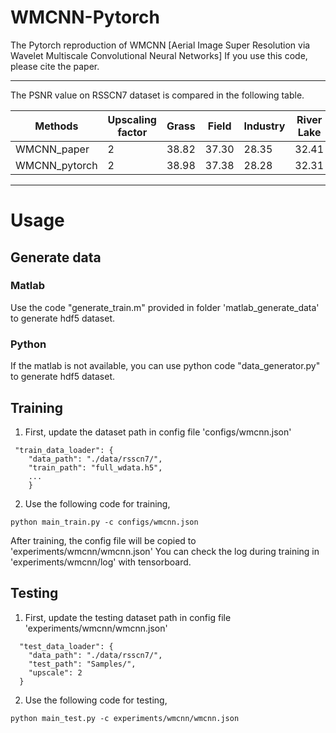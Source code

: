 # WMCNN-Pytorch
The Pytorch reproduction of WMCNN [Aerial Image Super Resolution via Wavelet Multiscale Convolutional Neural Networks]
If you use this code, please cite the paper.

****
The PSNR value on RSSCN7 dataset is compared in the following table.

|Methods|Upscaling factor|Grass|Field|Industry|River Lake|Forest|Resident|Parking|Average|
|---|---|---|---|---|---|---|---|---|---|
|WMCNN_paper|2|38.82|37.30|28.35|32.41|29.68|28.49|29.10|32.02|
|WMCNN_pytorch|2|38.98|37.38|28.28|32.31|29.71|28.33|30.00|32.14|


****
# Usage

## Generate data
### Matlab
Use the code "generate_train.m" provided in folder 'matlab_generate_data' to generate hdf5 dataset.

### Python
If the matlab is not available, you can use python code "data_generator.py" to generate hdf5 dataset.

## Training
1. First, update the dataset path in config file 'configs/wmcnn.json'
```
 "train_data_loader": {
    "data_path": "./data/rsscn7/",
    "train_path": "full_wdata.h5",
    ...
    }
```
2. Use the following code for training,
```
python main_train.py -c configs/wmcnn.json
```
After training, the config file will be copied to 'experiments/wmcnn/wmcnn.json'
You can check the log during training in 'experiments/wmcnn/log' with tensorboard.

## Testing
1. First, update the testing dataset path in config file 'experiments/wmcnn/wmcnn.json'
```
  "test_data_loader": {
    "data_path": "./data/rsscn7/",
    "test_path": "Samples/",
    "upscale": 2
  }
```
2. Use the following code for testing,
```
python main_test.py -c experiments/wmcnn/wmcnn.json
```
